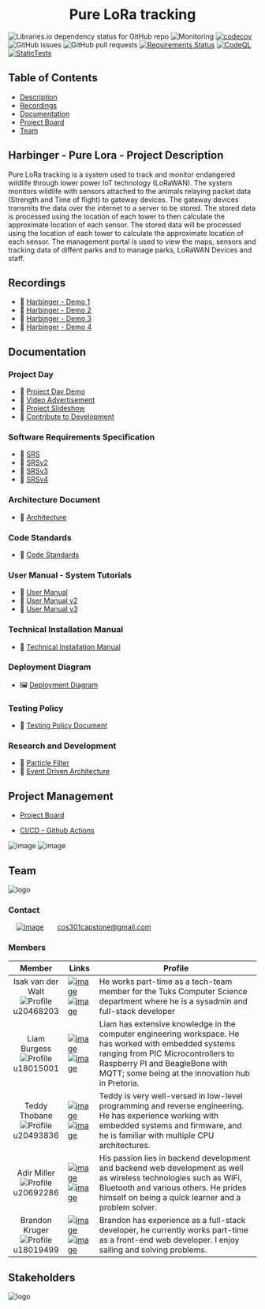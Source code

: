 <h1 align="center"> Pure LoRa tracking </h1>

![Libraries.io dependency status for GitHub repo](https://img.shields.io/librariesio/github/COS301-SE-2022/Pure-LoRa-Tracking)
![Monitoring](https://img.shields.io/website?url=https%3A%2F%2Floratracking.co.za%2F)
[![codecov](https://codecov.io/gh/COS301-SE-2022/Pure-LoRa-Tracking/branch/dev/graph/badge.svg?token=2BANYONTYU)](https://codecov.io/gh/COS301-SE-2022/Pure-LoRa-Tracking)
![GitHub issues](https://img.shields.io/github/issues/COS301-SE-2022/Pure-LoRa-Tracking)
![GitHub pull requests](https://img.shields.io/github/issues-pr/COS301-SE-2022/Pure-LoRa-Tracking)
[![Requirements Status](https://requires.io/github/COS301-SE-2022/Pure-LoRa-Tracking/requirements.svg?branch=master)](https://requires.io/github/COS301-SE-2022/Pure-LoRa-Tracking/requirements/?branch=master)
[![CodeQL](https://github.com/COS301-SE-2022/Pure-LoRa-Tracking/actions/workflows/codeql-analysis.yml/badge.svg?branch=main)](https://github.com/COS301-SE-2022/Pure-LoRa-Tracking/actions/workflows/codeql-analysis.yml)
[![StaticTests](https://github.com/COS301-SE-2022/Pure-LoRa-Tracking/actions/workflows/tests.yml/badge.svg?branch=main)](https://github.com/COS301-SE-2022/Pure-LoRa-Tracking/actions/workflows/tests.yml)


## Table of Contents

- [Description](#harbinger---pure-lora---project-description)
- [Recordings](#recordings)
- [Documentation](#documentation)
- [Project Board](#project-management)
- [Team](#team)

## Harbinger - Pure Lora - Project Description

Pure LoRa tracking is a system used to track and monitor endangered wildlife through lower power IoT technology (LoRaWAN). The system monitors wildlife with sensors attached to the animals relaying packet data (Strength and Time of flight) to gateway devices. The gateway devices transmits the data over the internet to a server to be stored. The stored data is processed using the location of each tower to then calculate the approximate location of each sensor.
The stored data will be processed using the location of each tower to calculate the approximate location of each sensor. The management portal is used to view the maps, sensors and tracking data of diffent parks and to manage parks, LoRaWAN Devices and staff.

## Recordings

- :camera_flash: [Harbinger - Demo 1](https://drive.google.com/file/d/1zug-8h2NstFJNKIpBGP23iTfKXIWgtUo/view?usp=sharing)
- :camera_flash: [Harbinger - Demo 2](https://drive.google.com/file/d/1Pe_EokRQlYhefhzOU6qfEsrA-hvo5QeV/view?usp=sharing)
- :camera_flash: [Harbinger - Demo 3](https://drive.google.com/file/d/1Lxx42RLoIJ9rDvSbeuKfnR4WLwDHWXwt/view?usp=sharing)
- :camera_flash: [Harbinger - Demo 4]()

## Documentation
### Project Day
- :camera_flash: [Project Day Demo]()
- :camera_flash: [Video Advertisement]()
- :page_facing_up: [Project Slideshow]()
- :star2: [Contribute to Development]()



### Software Requirements Specification
- :page_facing_up: [SRS](https://drive.google.com/file/d/1a1RQ9-xLiTGsoO_IeGYjuLcxdcRsmpWq/view?usp=sharing)
- :page_facing_up: [SRSv2](https://docs.google.com/document/d/1iB8b3PwAmHHcAPs7BiSs-qX_pEkU6hwMHUP7TDdyNbw/edit?usp=sharing)
- :page_facing_up: [SRSv3](https://docs.google.com/document/d/15dGFRXU--YrdW5iTKfGhxVrCDs4SI2uyBP4ti5icebU/edit?usp=sharing)
- :page_facing_up: [SRSv4](https://docs.google.com/document/d/1EXYqSd1CSD0NvPRx88TdZufyfpVsIMZTPP0TLqD-MiY/edit?usp=sharing)

### Architecture Document
- :page_facing_up: [Architecture](https://docs.google.com/document/d/1yIKPLw0YxICpEz6G6eON0RUFVmHae7cDEOZKa30TSBE/edit?usp=sharing)

### Code Standards
- :page_facing_up: [Code Standards](https://docs.google.com/document/d/1G3QiqZOcYkADzISHjRgRgyD78xO2hYdl-uxM_Y1mKHc/edit?usp=sharing)

### User Manual - System Tutorials
- :page_facing_up: [User Manual](https://drive.google.com/file/d/1tIHMw2GaSdJPM_yBbQfdWs-VHG6oBDFK/view?usp=sharing)
- :page_facing_up: [User Manual v2](https://drive.google.com/file/d/1Q0IboY49GKq2uQH7XBC-ogj1sUDCe1e-/view?usp=sharing)
- :page_facing_up: [User Manual v3](https://drive.google.com/file/d/1yaWqrU-hl_zkINPrM5schs3FpcdRzvTO/view?usp=sharing)

### Technical Installation Manual
- :page_facing_up: [Technical Installation Manual](https://docs.google.com/document/d/1C9NbFtZF1AaECv-r9lJ2Hz2xMDL-6hCEVVsvSA1ZF-w/edit?usp=sharing)

### Deployment Diagram
- :framed_picture: [Deployment Diagram]()

### Testing Policy
- :page_facing_up: [Testing Policy Document](https://docs.google.com/document/d/1fNwmNPXSUINUTJFpM4AYDoQOlVFcwa7v5H2654s1r-s/edit?usp=sharing)

### Research and Development
- :page_facing_up: [Particle Filter](https://drive.google.com/file/d/11dHkNii90tG5GDsM2Ddf-iLNLSQO3qi2/view?usp=sharing)
- :page_facing_up: [Event Driven Architecture]()

## Project Management

- [Project Board](https://github.com/COS301-SE-2022/Pure-LoRa-Tracking/projects/1)

- [CI/CD - Github Actions](https://github.com/COS301-SE-2022/Pure-LoRa-Tracking/actions)

![image](https://img.shields.io/badge/GitHub-100000?style=for-the-badge&logo=github&logoColor=white)
![image](https://img.shields.io/badge/GitHub_Actions-2088FF?style=for-the-badge&logo=github-actions&logoColor=white)

## Team

![logo](https://drive.google.com/uc?export=view&id=1p7xh85N_RIHZgjrsFipEk8ks_rPEJPON)

### Contact

&nbsp;&nbsp;&nbsp;&nbsp;[![image](https://img.shields.io/badge/Gmail-D14836?style=for-the-badge&logo=gmail&logoColor=white)](mailto:cos301capstone@gmail.com?subject[GitHub])
&nbsp;&nbsp;&nbsp;&nbsp;&nbsp; cos301capstone@gmail.com

### Members

| Member | Links | Profile |
|:-:|-|-|
| Isak van der Walt <br> ![Profile](https://drive.google.com/uc?export=view&id=1Nfu41I9tZmKfy-nFW8qGrGEJ-5Uev4WU)<br> u20468203| [![image](https://img.shields.io/badge/LinkedIn-0077B5?style=for-the-badge&logo=linkedin&logoColor=white "LinkedIn Profile")](https://www.linkedin.com/in/isakvdw/) <br> [![image](https://img.shields.io/badge/GitHub-100000?style=for-the-badge&logo=github&logoColor=white "Github Profile")](https://github.com/Isakvdw) | He works part-time as a tech-team member for the Tuks Computer Science department where he is a sysadmin and full-stack developer |
| Liam Burgess <br> ![Profile](https://drive.google.com/uc?export=view&id=1butMfoC5m5rhn9epp3XVqGph7hsTe7Qb)<br> u18015001| [![image](https://img.shields.io/badge/LinkedIn-0077B5?style=for-the-badge&logo=linkedin&logoColor=white "LinkedIn Profile")](https://www.linkedin.com/in/LiamBurgesss/) <br> [![image](https://img.shields.io/badge/GitHub-100000?style=for-the-badge&logo=github&logoColor=white "Github Profile")](https://github.com/LiamB299) | Liam has extensive knowledge in the computer engineering workspace. He has worked with embedded systems ranging from PIC Microcontrollers to Raspberry PI and BeagleBone with MQTT; some being at the innovation hub in Pretoria. |
|Teddy Thobane <br> ![Profile](https://drive.google.com/uc?export=view&id=1fNcv90m_aKA_c8yvIj1WAcyIqyJhlgQD)<br> u20493836| [![image](https://img.shields.io/badge/LinkedIn-0077B5?style=for-the-badge&logo=linkedin&logoColor=white "LinkedIn Profile")](https://www.linkedin.com/in/theodore-thobane-02018b238/) <br> [![image](https://img.shields.io/badge/GitHub-100000?style=for-the-badge&logo=github&logoColor=white "Github Profile")](https://github.com/0x0L0RD) | Teddy is very well-versed in low-level programming and reverse engineering. He has experience working with embedded systems and firmware, and he is familiar with multiple CPU architectures.  |
|Adir Miller <br> ![Profile](https://drive.google.com/uc?export=view&id=1qRxiK2-Gk64bCutIAO6jq8w7z9NsyZud)<br> u20692286| [![image](https://img.shields.io/badge/LinkedIn-0077B5?style=for-the-badge&logo=linkedin&logoColor=white "LinkedIn Profile")](https://www.linkedin.com/in/adir-miller/) <br> [![image](https://img.shields.io/badge/GitHub-100000?style=for-the-badge&logo=github&logoColor=white "Github Profile")](https://github.com/MildogMiller) | His passion lies in backend development and backend web development as well as wireless technologies such as WiFi, Bluetooth and various others. He prides himself on being a quick learner and a problem solver.  |
|Brandon Kruger <br> ![Profile](https://drive.google.com/uc?export=view&id=1TkCZOTRm0SdvbHlVEQDa-3k8XzIzMtSj)<br> u18019499| [![image](https://img.shields.io/badge/LinkedIn-0077B5?style=for-the-badge&logo=linkedin&logoColor=white "LinkedIn Profile")](https://www.linkedin.com/in/brandon-kruger/) <br> [![image](https://img.shields.io/badge/GitHub-100000?style=for-the-badge&logo=github&logoColor=white "Github Profile")](https://github.com/brandon-c-k) | Brandon has experience as a full-stack developer, he currently works part-time as a front-end web developer. I enjoy sailing and solving problems. |

## Stakeholders

![logo](https://drive.google.com/uc?export=view&id=13Y59BjOoeLKtbZSmDV_XXzgq94GKiym4)
